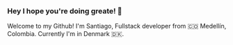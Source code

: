 ### Hey I hope you're doing greate! 👋

Welcome to my Github!
I'm Santiago, Fullstack developer from 🇨🇴 Medellín, Colombia. Currently I'm in Denmark 🇩🇰.

<!--
**Santiagospinai7/Santiagospinai7** is a ✨ _special_ ✨ repository because its `README.md` (this file) appears on your GitHub profile.
🇩
Here are some ideas to get you started:

- 🔭 I’m currently working on ...
- 🌱 I’m currently learning ...
- 👯 I’m looking to collaborate on ...
- 🤔 I’m looking for help with ...
- 💬 Ask me about ...
- 📫 How to reach me: ...
- 😄 Pronouns: ...
- ⚡ Fun fact: ...
-->
